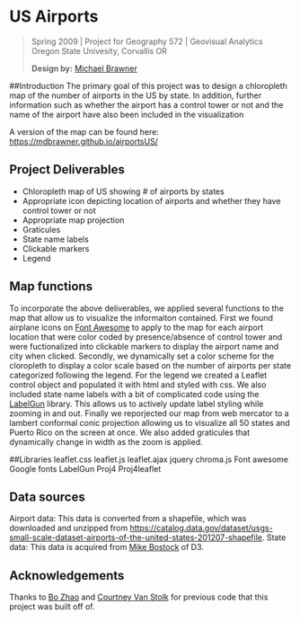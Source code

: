 # US Airports

> Spring 2009 | Project for Geography 572 | Geovisual Analytics
> Oregon State Univesity, Corvallis OR
>
> **Design by:** [Michael Brawner](https://github.com/mdbrawner)


##Introduction
The primary goal of this project was to design a chloropleth map of the number of airports in the US by state.  In addition, further information such as whether the airport has a control tower or not and the name of the airport have also been included in the visualization

A version of the map can be found here: https://mdbrawner.github.io/airportsUS/

## Project Deliverables
- Chloropleth map of US showing # of airports by states
- Appropriate icon depicting location of airports and whether they have control tower or not
- Appropriate map projection
- Graticules
- State name labels
- Clickable markers
- Legend

## Map functions

To incorporate the above deliverables, we applied several functions to the map that allow us to visualize the informaiton contained.  First we found airplane icons on [Font Awesome](https://fontawesome.com/?from=io) to apply to the map for each airport location that were color coded by presence/absence of control tower and were fuctionalized into clickable markers to display the airport name and city when clicked.  Secondly, we dynamically set a color scheme for the cloropleth to display a color scale based on the number of airports per state categorized following the legend. For the legend we created a Leaflet control object and populated it with html and styled with css.  We also included state name labels with a bit of complicated code using the [LabelGun](https://github.com/Geovation/labelgun) library.  This allows us to actively update label styling while zooming in and out.  Finally we reporjected our map from web mercator to a lambert conformal conic projection allowing us to visualize all 50 states and Puerto Rico on the screen at once.  We also added graticules that dynamically change in width as the zoom is applied.


##Libraries
leaflet.css
leaflet.js
leaflet.ajax
jquery
chroma.js
Font awesome
Google fonts
LabelGun
Proj4
Proj4leaflet

## Data sources
Airport data: This data is converted from a shapefile, which was downloaded and unzipped from https://catalog.data.gov/dataset/usgs-small-scale-dataset-airports-of-the-united-states-201207-shapefile.
State data: This data is acquired from [Mike Bostock](https://github.com/mbostock) of D3.

## Acknowledgements
Thanks to [Bo Zhao](https://github.com/jakobzhao) and [Courtney Van Stolk](https://github.com/vanstolc) for previous code that this project was built off of.  
